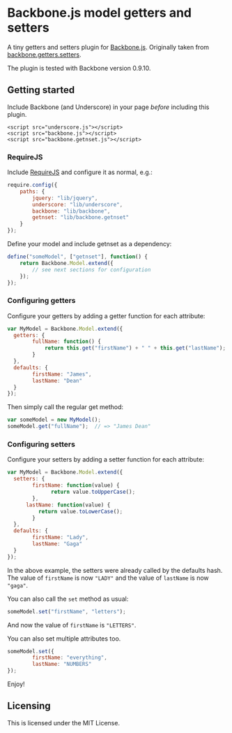 Backbone.js model getters and setters
=====================================

A tiny getters and setters plugin for [Backbone.js](http://documentcloud.github.com/backbone). Originally taken from [backbone.getters.setters](https://github.com/berzniz/backbone.getters.setters).

The plugin is tested with Backbone version 0.9.10.

## Getting started

Include Backbone (and Underscore) in your page _before_ including this plugin.

    <script src="underscore.js"></script>
    <script src="backbone.js"></script>
    <script src="backbone.getnset.js"></script>

### RequireJS

Include [RequireJS](http://requirejs.org) and configure it as normal, e.g.:

```javascript
require.config({
    paths: {
        jquery: "lib/jquery",
        underscore: "lib/underscore",
        backbone: "lib/backbone",
        getnset: "lib/backbone.getnset"
    }
});
```

Define your model and include getnset as a dependency:
```javascript
define("someModel", ["getnset"], function() {
    return Backbone.Model.extend({
        // see next sections for configuration
    });
});
```

### Configuring getters

Configure your getters by adding a getter function for each attribute:

```js
var MyModel = Backbone.Model.extend({
  getters: {
  		fullName: function() {
		    return this.get("firstName") + " " + this.get("lastName");
	    }
  },
  defaults: {
    	firstName: "James",
    	lastName: "Dean"
  }
});
```

Then simply call the regular get method:

```js
var someModel = new MyModel();
someModel.get("fullName");  // => "James Dean"
```

### Configuring setters

Configure your setters by adding a setter function for each attribute:

```js
var MyModel = Backbone.Model.extend({
  setters: {
    	firstName: function(value) {
		      return value.toUpperCase();
	    },
      lastName: function(value) {
  	      return value.toLowerCase();
	    }
  },
  defaults: {
    	firstName: "Lady",
    	lastName: "Gaga"
  }
});
```

In the above example, the setters were already called by the defaults hash. The value of `firstName` is now `"LADY"` and the value of `lastName` is now `"gaga"`.

You can also call the `set` method as usual:

```js
someModel.set("firstName", "letters");
```

And now the value of `firstName` is `"LETTERS"`.

You can also set multiple attributes too.

```js
someModel.set({
		firstName: "everything",
		lastName: "NUMBERS"
});
```

Enjoy!


## Licensing

This is licensed under the MIT License.
